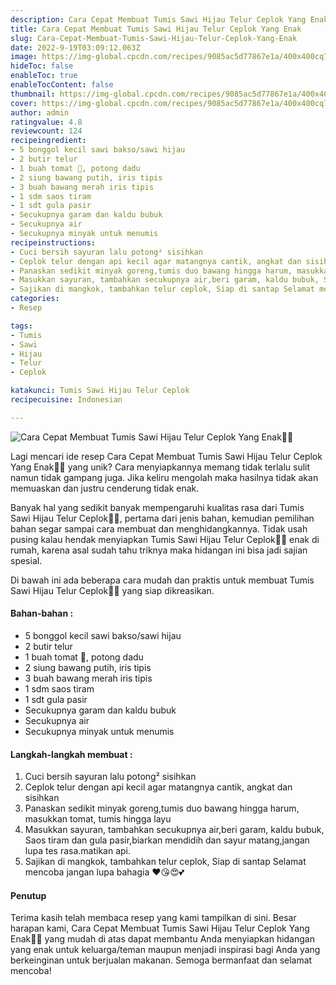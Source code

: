 ```yaml
---
description: Cara Cepat Membuat Tumis Sawi Hijau Telur Ceplok Yang Enak"
title: Cara Cepat Membuat Tumis Sawi Hijau Telur Ceplok Yang Enak
slug: Cara-Cepat-Membuat-Tumis-Sawi-Hijau-Telur-Ceplok-Yang-Enak
date: 2022-9-19T03:09:12.063Z
image: https://img-global.cpcdn.com/recipes/9085ac5d77867e1a/400x400cq70/photo.jpg
hideToc: false
enableToc: true
enableTocContent: false
thumbnail: https://img-global.cpcdn.com/recipes/9085ac5d77867e1a/400x400cq70/photo.jpg
cover: https://img-global.cpcdn.com/recipes/9085ac5d77867e1a/400x400cq70/photo.jpg
author: admin
ratingvalue: 4.8
reviewcount: 124
recipeingredient:
- 5 bonggol kecil sawi bakso/sawi hijau
- 2 butir telur
- 1 buah tomat 🍅, potong dadu
- 2 siung bawang putih, iris tipis
- 3 buah bawang merah iris tipis
- 1 sdm saos tiram
- 1 sdt gula pasir
- Secukupnya garam dan kaldu bubuk
- Secukupnya air
- Secukupnya minyak untuk menumis
recipeinstructions:
- Cuci bersih sayuran lalu potong² sisihkan
- Ceplok telur dengan api kecil agar matangnya cantik, angkat dan sisihkan
- Panaskan sedikit minyak goreng,tumis duo bawang hingga harum, masukkan tomat, tumis hingga layu
- Masukkan sayuran, tambahkan secukupnya air,beri garam, kaldu bubuk, Saos tiram dan gula pasir,biarkan mendidih dan sayur matang,jangan lupa tes rasa.matikan api.
- Sajikan di mangkok, tambahkan telur ceplok, Siap di santap Selamat mencoba jangan lupa bahagia ❤️😘😍💕
categories:
- Resep

tags:
- Tumis
- Sawi
- Hijau
- Telur
- Ceplok

katakunci: Tumis Sawi Hijau Telur Ceplok
recipecuisine: Indonesian

---
```


![Cara Cepat Membuat Tumis Sawi Hijau Telur Ceplok Yang Enak👩‍🍳](https://img-global.cpcdn.com/recipes/9085ac5d77867e1a/400x400cq70/photo.jpg)

Lagi mencari ide resep Cara Cepat Membuat Tumis Sawi Hijau Telur Ceplok Yang Enak👩‍🍳 yang unik? Cara menyiapkannya memang tidak terlalu sulit namun tidak gampang juga. Jika keliru mengolah maka hasilnya tidak akan memuaskan dan justru cenderung tidak enak.

Banyak hal yang sedikit banyak mempengaruhi kualitas rasa dari Tumis Sawi Hijau Telur Ceplok👩‍🍳, pertama dari jenis bahan, kemudian pemilihan bahan segar sampai cara membuat dan menghidangkannya. Tidak usah pusing kalau hendak menyiapkan Tumis Sawi Hijau Telur Ceplok👩‍🍳 enak di rumah, karena asal sudah tahu triknya maka hidangan ini bisa jadi sajian spesial.

Di bawah ini ada beberapa cara mudah dan praktis untuk membuat Tumis Sawi Hijau Telur Ceplok👩‍🍳 yang siap dikreasikan.

<!--inarticleads1-->

#### Bahan-bahan :

- 5 bonggol kecil sawi bakso/sawi hijau
- 2 butir telur
- 1 buah tomat 🍅, potong dadu
- 2 siung bawang putih, iris tipis
- 3 buah bawang merah iris tipis
- 1 sdm saos tiram
- 1 sdt gula pasir
- Secukupnya garam dan kaldu bubuk
- Secukupnya air
- Secukupnya minyak untuk menumis

<!--inarticleads2-->

#### Langkah-langkah membuat :

1. Cuci bersih sayuran lalu potong² sisihkan
1. Ceplok telur dengan api kecil agar matangnya cantik, angkat dan sisihkan
1. Panaskan sedikit minyak goreng,tumis duo bawang hingga harum, masukkan tomat, tumis hingga layu
1. Masukkan sayuran, tambahkan secukupnya air,beri garam, kaldu bubuk, Saos tiram dan gula pasir,biarkan mendidih dan sayur matang,jangan lupa tes rasa.matikan api.
1. Sajikan di mangkok, tambahkan telur ceplok, Siap di santap Selamat mencoba jangan lupa bahagia ❤️😘😍💕

#### Penutup

Terima kasih telah membaca resep yang kami tampilkan di sini. Besar harapan kami, Cara Cepat Membuat Tumis Sawi Hijau Telur Ceplok Yang Enak👩‍🍳 yang mudah di atas dapat membantu Anda menyiapkan hidangan yang enak untuk keluarga/teman maupun menjadi inspirasi bagi Anda yang berkeinginan untuk berjualan makanan. Semoga bermanfaat dan selamat mencoba!